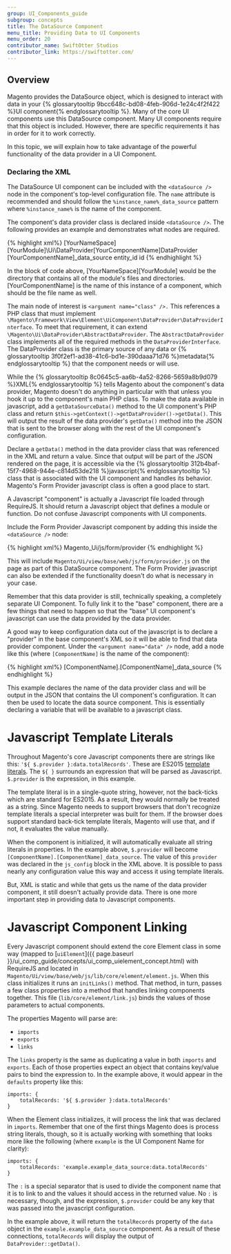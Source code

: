 ```yaml
---
group: UI_Components_guide
subgroup: concepts
title: The DataSource Component
menu_title: Providing Data to UI Components
menu_order: 20
contributor_name: SwiftOtter Studios
contributor_link: https://swiftotter.com/
---
```


## Overview

Magento provides the DataSource object, which is designed to interact with data in your {% glossarytooltip 9bcc648c-bd08-4feb-906d-1e24c4f2f422 %}UI component{% endglossarytooltip %}. Many of the core UI components use this DataSource component. Many UI components require that this object is included. However, there are specific requirements it has in order for it to work correctly.

In this topic, we will explain how to take advantage of the powerful functionality of the data provider in a UI Component.

### Declaring the XML

The DataSource UI component can be included with the `<dataSource />` node in the component's top-level configuration file. The `name` attribute is recommended and should follow the `%instance_name%_data_source` pattern where `%instance_name%` is the name of the component.

The component's data provider class is declared inside `<dataSource />`. The following provides an example and demonstrates what nodes are required.

{% highlight xml%}
<argument name="dataProvider" xsi:type="configurableObject">
    <argument name="class" xsi:type="string">[YourNameSpace]\[YourModule]\Ui\DataProvider\[YourComponentName]DataProvider</argument>
    <argument name="name" xsi:type="string">[YourComponentName]_data_source</argument>
    <argument name="primaryFieldName" xsi:type="string">entity_id</argument>
    <argument name="requestFieldName" xsi:type="string">id</argument>
</argument>
{% endhighlight %}

In the block of code above, [YourNameSpace]\[YourModule] would be the directory that contains all of the module's files and directories. [YourComponentName] is the name of this instance of a component, which should be the file name as well.

The main node of interest is `<argument name="class" />.` This references a PHP class that must implement `\Magento\Framework\View\Element\UiComponent\DataProvider\DataProviderInterface`. To meet that requirement, it can extend `\Magento\Ui\DataProvider\AbstractDataProvider`. The `AbstractDataProvider` class implements all of the required methods in the `DataProviderInterface`. The DataProvider class is the primary source of any data or {% glossarytooltip 3f0f2ef1-ad38-41c6-bd1e-390daaa71d76 %}metadata{% endglossarytooltip %} that the component needs or will use.

While the {% glossarytooltip 8c0645c5-aa6b-4a52-8266-5659a8b9d079 %}XML{% endglossarytooltip %} tells Magento about the component's data provider, Magento doesn't do anything in particular with that unless you hook it up to the component's main PHP class. To make the data available in javascript, add a `getDataSourceData()` method to the UI component's PHP class and return `$this->getContext()->getDataProvider()->getData()`. This will output the result of the data provider's `getData()` method into the JSON that is sent to the browser along with the rest of the UI component's configuration.

Declare a `getData()` method in the data provider class that was referenced in the XML and return a value. Since that output will be part of the JSON rendered on the page, it is accessible via the {% glossarytooltip 312b4baf-15f7-4968-944e-c814d53de218 %}javascript{% endglossarytooltip %} class that is associated with the UI component and handles its behavior. Magento's Form Provider javascript class is often a good place to start.


<div class="bs-callout bs-callout-info" id="info">
    <p>A Javascript "component" is actually a Javascript file loaded through RequireJS. It should return a Javascript object that defines a module or function. Do not confuse Javascript components with UI components.</p>
</div>

Include the Form Provider Javascript component by adding this inside the `<dataSource />` node:

{% highlight xml%}
<argument name="data" xsi:type="array">
    <item name="js_config" xsi:type="array">
        <item name="component" xsi:type="string">Magento_Ui/js/form/provider</item>
    </item>
</argument>
{% endhighlight %}

This will include `Magento/Ui/view/base/web/js/form/provider.js` on the page as part of this DataSource component. The Form Provider javascript can also be extended if the functionality doesn't do what is necessary in your case.

Remember that this data provider is still, technically speaking, a completely separate UI Component. To fully link it to the "base" component, there are a few things that need to happen so that the "base" UI component's javascript can use the data provided by the data provider.

A good way to keep configuration data out of the javascript is to declare a "provider" in the base component's XML so it will be able to find that data provider component. Under the `<argument name="data" />` node, add a node like this (where `[ComponentName]` is the name of the component):

{% highlight xml%}
<item name="config" xsi:type="array">
    <item name="provider" xsi:type="string">[ComponentName].[ComponentName]_data_source</item>
</item>
{% endhighlight %}

This example declares the name of the data provider class and will be output in the JSON that contains the UI component's configuration. It can then be used to locate the data source component. This is essentially declaring a variable that will be available to a javascript class.

# Javascript Template Literals

Throughout Magento's core Javascript components there are strings like this: `'${ $.provider }:data.totalRecords'`. These are ES2015 [template literals](https://developer.mozilla.org/en-US/docs/Web/JavaScript/Reference/Template_literals). The `${ }` surrounds an expression that will be parsed as Javascript. `$.provider` is the expression, in this example.

The template literal is in a single-quote string, however, not the back-ticks which are standard for ES2015. As a result, they would normally be treated as a string. Since Magento needs to support browsers that don't recognize template literals a special interpreter was built for them. If the browser does support standard back-tick template literals, Magento will use that, and if not, it evaluates the value manually.

When the component is initialized, it will automatically evaluate all string literals in properties. In the example above, `$.provider` will become  `[ComponentName].[ComponentName]_data_source`. The value of this `provider` was declared in the `js_config` block in the XML above. It is possible to pass nearly any configuration value this way and access it using template literals.

But, XML is static and while that gets us the name of the data provider component, it still doesn't actually provide data. There is one more important step in providing data to Javascript components.

# Javascript Component Linking

Every Javascript component should extend the core Element class in some way (mapped to [`uiElement`]({{ page.baseurl }}/ui_comp_guide/concepts/ui_comp_uielement_concept.html) with RequireJS and located in `Magento/Ui/view/base/web/js/lib/core/element/element.js`.  When this class initializes it runs an `initLinks()` method. That method, in turn, passes a few class properties into a method that handles linking components together. This file (`lib/core/element/link.js`) binds the values of those parameters to actual components.

The properties Magento will parse are:

- `imports`
- `exports`
-  `links`

The `links` property is the same as duplicating a value in both `imports` and `exports`. Each of those properties expect an object that contains key/value pairs to bind the expression to. In the example above, it would appear in the `defaults` property like this:

```
imports: {
    totalRecords: '${ $.provider }:data.totalRecords'
}
```

When the Element class initializes, it will process the link that was declared in `imports`. Remember that one of the first things Magento does is process string literals, though, so it is actually working with something that looks more like the following (where `example` is the UI Component Name for clarity):

```
imports: {
    totalRecords: 'example.example_data_source:data.totalRecords'
}
```

The `:` is a special separator that is used to divide the component name that it is to link to and the values it should access in the returned value. No `:` is necessary, though, and the expression, `$.provider` could be any key that was passed into the javascript configuration.

In the example above, it will return the `totalRecords` property of the `data` object in the `example.example_data_source` component. As a result of these connections, `totalRecords` will display the output of `DataProvider::getData()`.
